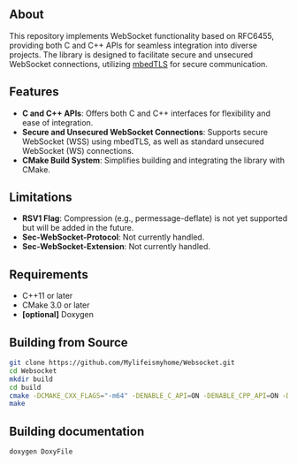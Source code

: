 ## About

This repository implements WebSocket functionality based on RFC6455, providing both C and C++ APIs for seamless integration into diverse projects.
The library is designed to facilitate secure and unsecured WebSocket connections, utilizing [mbedTLS](https://tls.mbed.org/) for secure communication. 

## Features

- **C and C++ APIs**: Offers both C and C++ interfaces for flexibility and ease of integration.
- **Secure and Unsecured WebSocket Connections**: Supports secure WebSocket (WSS) using mbedTLS, as well as standard unsecured WebSocket (WS) connections.
- **CMake Build System**: Simplifies building and integrating the library with CMake.

## Limitations

- **RSV1 Flag**: Compression (e.g., permessage-deflate) is not yet supported but will be added in the future.
- **Sec-WebSocket-Protocol**: Not currently handled.
- **Sec-WebSocket-Extension**: Not currently handled.

## Requirements

- C++11 or later
- CMake 3.0 or later
- **[optional]** Doxygen

## Building from Source

```bash
git clone https://github.com/Mylifeismyhome/Websocket.git
cd Websocket
mkdir build
cd build
cmake -DCMAKE_CXX_FLAGS="-m64" -DENABLE_C_API=ON -DENABLE_CPP_API=ON -DBUILD_SHARED=ON -DBUILD_STATIC=ON -DEXAMPLE_C_API=ON ../CMakeLists.txt
make
```

## Building documentation

```bash
doxygen DoxyFile
```
